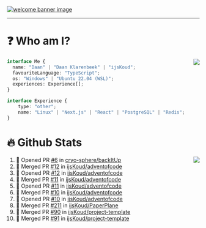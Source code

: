 <h1 align="center" style="display:none;"></h1>

<a href="https://ijskoud.dev/"><img src="https://cdn.ijskoud.dev/files/IIcds5oPKl.png" alt="welcome banner image" /></a>

---

# ❓ Who am I?

<img align="right" src="http://gh-stats.ijskoud.dev/api/top-langs?username=ijsKoud&cache_seconds=1800&layout=compact&hide_border=true&hide_rank=true&show_icons=true&theme=dark&title_color=ffffff&hide_border=true&locale=en" />

```typescript
interface Me {
  name: "Daan" | "Daan Klarenbeek" | "ijsKoud";
  favouriteLanguage: "TypeScript";
  os: "Windows" | "Ubuntu 22.04 (WSL)";
  experiences: Experience[];
}

interface Experience {
    type: "other";
    name: "Linux" | "Next.js" | "React" | "PostgreSQL" | "Redis";
}
```

# 🔥 Github Stats

<img align="right" src="http://gh-stats.ijskoud.dev/api? username=ijsKoud&cache_seconds=1800&hide_border=true&hide_rank=true&show_icons=true&theme=dark&title_color=ffffff&hide_border=true&locale=en">

<!--START_SECTION:activity-->
1. 💪 Opened PR [#6](https://github.com/cryo-sphere/backItUp/pull/6) in [cryo-sphere/backItUp](https://github.com/cryo-sphere/backItUp)
2. 🎉 Merged PR [#12](https://github.com/ijsKoud/adventofcode/pull/12) in [ijsKoud/adventofcode](https://github.com/ijsKoud/adventofcode)
3. 💪 Opened PR [#12](https://github.com/ijsKoud/adventofcode/pull/12) in [ijsKoud/adventofcode](https://github.com/ijsKoud/adventofcode)
4. 🎉 Merged PR [#11](https://github.com/ijsKoud/adventofcode/pull/11) in [ijsKoud/adventofcode](https://github.com/ijsKoud/adventofcode)
5. 💪 Opened PR [#11](https://github.com/ijsKoud/adventofcode/pull/11) in [ijsKoud/adventofcode](https://github.com/ijsKoud/adventofcode)
6. 🎉 Merged PR [#10](https://github.com/ijsKoud/adventofcode/pull/10) in [ijsKoud/adventofcode](https://github.com/ijsKoud/adventofcode)
7. 💪 Opened PR [#10](https://github.com/ijsKoud/adventofcode/pull/10) in [ijsKoud/adventofcode](https://github.com/ijsKoud/adventofcode)
8. 🎉 Merged PR [#211](https://github.com/ijsKoud/PaperPlane/pull/211) in [ijsKoud/PaperPlane](https://github.com/ijsKoud/PaperPlane)
9. 🎉 Merged PR [#90](https://github.com/ijsKoud/project-template/pull/90) in [ijsKoud/project-template](https://github.com/ijsKoud/project-template)
10. 🎉 Merged PR [#91](https://github.com/ijsKoud/project-template/pull/91) in [ijsKoud/project-template](https://github.com/ijsKoud/project-template)
<!--END_SECTION:activity-->

<h1 align="center" style="display:none;"></h1>
